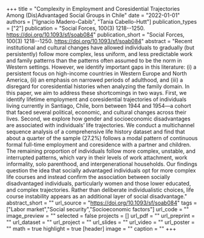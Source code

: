 +++
title = "Complexity in Employment and Coresidential Trajectories Among (Dis)Advantaged Social Groups in Chile"
date = "2022-01-01"
authors = ["Ignacio Madero-Cabib", "Tania Cabello-Hutt"]
publication_types = ["2"]
publication = "Social Forces, 100(3) 1218--1250. https://doi.org/10.1093/sf/soab084"
publication_short = "Social Forces, 100(3) 1218--1250. https://doi.org/10.1093/sf/soab084"
abstract = "Recent institutional and cultural changes have allowed individuals to gradually (but persistently) follow more complex, less uniform, and less predictable work and family patterns than the patterns often assumed to be the norm in Western settings. However, we identify important gaps in this literature: (i) a persistent focus on high-income countries in Western Europe and North America, (ii) an emphasis on narrowed periods of adulthood, and (iii) a disregard for coresidential histories when analyzing the family domain. In this paper, we aim to address these shortcomings in two ways. First, we identify lifetime employment and coresidential trajectories of individuals living currently in Santiago, Chile, born between 1944 and 1954—a cohort that faced several political, economic, and cultural changes across their lives. Second, we explore how gender and socioeconomic disadvantages are associated with individuals’ life trajectories. We conduct a multichannel sequence analysis of a comprehensive life history dataset and find that about a quarter of the sample (27.2%) follows a modal pattern of continuous formal full-time employment and coresidence with a partner and children. The remaining proportion of individuals follow more complex, unstable, and interrupted patterns, which vary in their levels of work attachment, work informality, solo parenthood, and intergenerational households. Our findings question the idea that socially advantaged individuals opt for more complex life courses and instead confirm the association between socially disadvantaged individuals, particularly women and those lower educated, and complex trajectories. Rather than deliberate individualistic choices, life course instability appears as an additional layer of social disadvantage."
abstract_short = ""
url_source = "https://doi.org/10.1093/sf/soab084"
tags = ["Labor market","Social security","Socioeconomic factors"]
url_code = ""
image_preview = ""
selected = false
projects = []
url_pdf = ""
url_preprint = ""
url_dataset = ""
url_project = ""
url_slides = ""
url_video = ""
url_poster = ""
math = true
highlight = true
[header]
image = ""
caption = ""
+++
